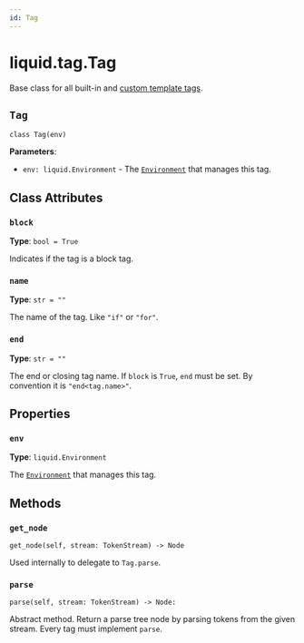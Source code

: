 ```yaml
---
id: Tag
---
```


# liquid.tag.Tag

Base class for all built-in and [custom template tags](../guides/custom-tags.md).

## `Tag`

`class Tag(env)`

**Parameters**:

- `env: liquid.Environment` - The [`Environment`](./environment.md) that manages this tag.

## Class Attributes

### `block`

**Type**: `bool = True`

Indicates if the tag is a block tag.

### `name`

**Type**: `str = ""`

The name of the tag. Like `"if"` or `"for"`.

### `end`

**Type**: `str = ""`

The end or closing tag name. If `block` is `True`, `end` must be set. By convention it is
`"end<tag.name>"`.

## Properties

### `env`

**Type**: `liquid.Environment`

The [`Environment`](./environment.md) that manages this tag.

## Methods

### `get_node`

`get_node(self, stream: TokenStream) -> Node`

Used internally to delegate to `Tag.parse`.

### `parse`

`parse(self, stream: TokenStream) -> Node:`

Abstract method. Return a parse tree node by parsing tokens from the given stream. Every tag must implement `parse`.
